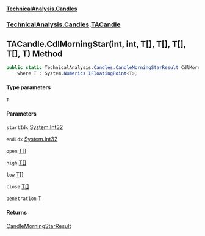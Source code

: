 #### [TechnicalAnalysis.Candles](TechnicalAnalysis.Candles.md 'TechnicalAnalysis.Candles')
### [TechnicalAnalysis.Candles](TechnicalAnalysis.Candles.md#TechnicalAnalysis.Candles 'TechnicalAnalysis.Candles').[TACandle](TACandle.md 'TechnicalAnalysis.Candles.TACandle')

## TACandle.CdlMorningStar<T>(int, int, T[], T[], T[], T[], T) Method

```csharp
public static TechnicalAnalysis.Candles.CandleMorningStarResult CdlMorningStar<T>(int startIdx, int endIdx, T[] open, T[] high, T[] low, T[] close, T penetration)
    where T : System.Numerics.IFloatingPoint<T>;
```
#### Type parameters

<a name='TechnicalAnalysis.Candles.TACandle.CdlMorningStar_T_(int,int,T[],T[],T[],T[],T).T'></a>

`T`
#### Parameters

<a name='TechnicalAnalysis.Candles.TACandle.CdlMorningStar_T_(int,int,T[],T[],T[],T[],T).startIdx'></a>

`startIdx` [System.Int32](https://docs.microsoft.com/en-us/dotnet/api/System.Int32 'System.Int32')

<a name='TechnicalAnalysis.Candles.TACandle.CdlMorningStar_T_(int,int,T[],T[],T[],T[],T).endIdx'></a>

`endIdx` [System.Int32](https://docs.microsoft.com/en-us/dotnet/api/System.Int32 'System.Int32')

<a name='TechnicalAnalysis.Candles.TACandle.CdlMorningStar_T_(int,int,T[],T[],T[],T[],T).open'></a>

`open` [T](TACandle.CdlMorningStar_T_(int,int,T[],T[],T[],T[],T).md#TechnicalAnalysis.Candles.TACandle.CdlMorningStar_T_(int,int,T[],T[],T[],T[],T).T 'TechnicalAnalysis.Candles.TACandle.CdlMorningStar<T>(int, int, T[], T[], T[], T[], T).T')[[]](https://docs.microsoft.com/en-us/dotnet/api/System.Array 'System.Array')

<a name='TechnicalAnalysis.Candles.TACandle.CdlMorningStar_T_(int,int,T[],T[],T[],T[],T).high'></a>

`high` [T](TACandle.CdlMorningStar_T_(int,int,T[],T[],T[],T[],T).md#TechnicalAnalysis.Candles.TACandle.CdlMorningStar_T_(int,int,T[],T[],T[],T[],T).T 'TechnicalAnalysis.Candles.TACandle.CdlMorningStar<T>(int, int, T[], T[], T[], T[], T).T')[[]](https://docs.microsoft.com/en-us/dotnet/api/System.Array 'System.Array')

<a name='TechnicalAnalysis.Candles.TACandle.CdlMorningStar_T_(int,int,T[],T[],T[],T[],T).low'></a>

`low` [T](TACandle.CdlMorningStar_T_(int,int,T[],T[],T[],T[],T).md#TechnicalAnalysis.Candles.TACandle.CdlMorningStar_T_(int,int,T[],T[],T[],T[],T).T 'TechnicalAnalysis.Candles.TACandle.CdlMorningStar<T>(int, int, T[], T[], T[], T[], T).T')[[]](https://docs.microsoft.com/en-us/dotnet/api/System.Array 'System.Array')

<a name='TechnicalAnalysis.Candles.TACandle.CdlMorningStar_T_(int,int,T[],T[],T[],T[],T).close'></a>

`close` [T](TACandle.CdlMorningStar_T_(int,int,T[],T[],T[],T[],T).md#TechnicalAnalysis.Candles.TACandle.CdlMorningStar_T_(int,int,T[],T[],T[],T[],T).T 'TechnicalAnalysis.Candles.TACandle.CdlMorningStar<T>(int, int, T[], T[], T[], T[], T).T')[[]](https://docs.microsoft.com/en-us/dotnet/api/System.Array 'System.Array')

<a name='TechnicalAnalysis.Candles.TACandle.CdlMorningStar_T_(int,int,T[],T[],T[],T[],T).penetration'></a>

`penetration` [T](TACandle.CdlMorningStar_T_(int,int,T[],T[],T[],T[],T).md#TechnicalAnalysis.Candles.TACandle.CdlMorningStar_T_(int,int,T[],T[],T[],T[],T).T 'TechnicalAnalysis.Candles.TACandle.CdlMorningStar<T>(int, int, T[], T[], T[], T[], T).T')

#### Returns
[CandleMorningStarResult](CandleMorningStarResult.md 'TechnicalAnalysis.Candles.CandleMorningStarResult')